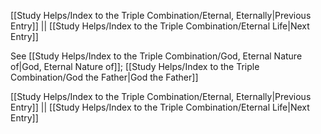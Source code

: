 [[Study Helps/Index to the Triple Combination/Eternal, Eternally|Previous Entry]]  ||  [[Study Helps/Index to the Triple Combination/Eternal Life|Next Entry]]

 See [[Study Helps/Index to the Triple Combination/God, Eternal Nature of|God, Eternal Nature of]]; [[Study Helps/Index to the Triple Combination/God the Father|God the Father]]

[[Study Helps/Index to the Triple Combination/Eternal, Eternally|Previous Entry]]  ||  [[Study Helps/Index to the Triple Combination/Eternal Life|Next Entry]]